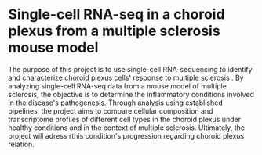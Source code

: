 # Single-cell RNA-seq in a choroid plexus from a multiple sclerosis mouse model


The purpose of this project is to use single-cell RNA-sequencing to identify and characterize choroid plexus cells' response to multiple sclerosis . By analyzing single-cell RNA-seq data from a mouse model of multiple sclerosis, the objective is to determine the inflammatory conditions involved in the disease's pathogenesis. Through analysis using established pipelines, the project aims to compare cellular composition and transcriptome profiles of different cell types in the choroid plexus under healthy conditions and in the context of multiple sclerosis. Ultimately, the project will adress rthis condition's progression regarding choroid plexus relation.
